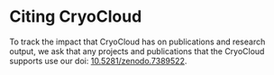 
# Citing CryoCloud

To track the impact that CryoCloud has on publications and research output, 
we ask that any projects and publications that the CryoCloud supports use 
our doi: [10.5281/zenodo.7389522](https://doi.org/10.5281/zenodo.7389522).  
